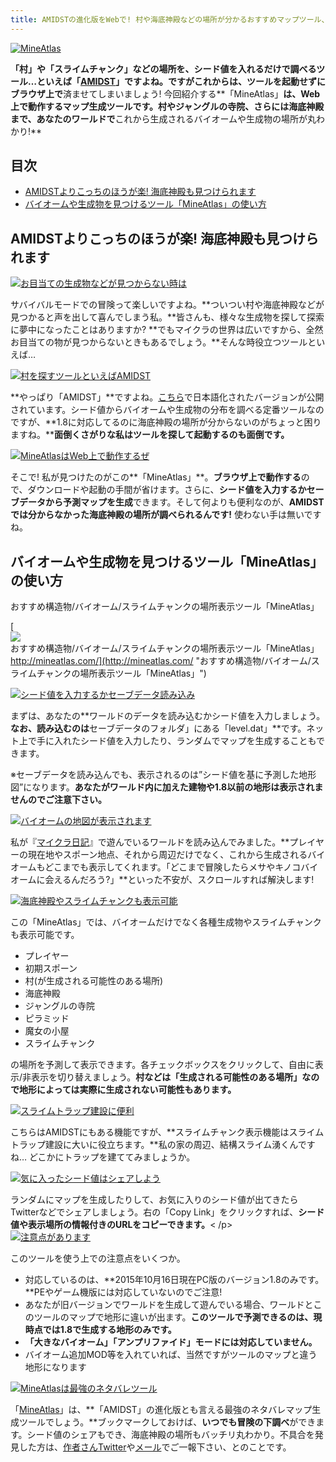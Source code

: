 ```yaml
---
title: AMIDSTの進化版をWebで! 村や海底神殿などの場所が分かるおすすめマップツール、MineAtlas
---
```


[![MineAtlas](https://cdn-ak.f.st-hatena.com/images/fotolife/s/sasigume/20210208/20210208143450.png)](#6/f/6f51d762.png "MineAtlas")

**「村」や「スライムチャンク」などの場所を、シード値を入れるだけで調べるツール…**といえば「[AMIDST](http://www.minecraftforum.net/forums/mapping-and-modding/minecraft-tools/1262200-v3-7-amidst-strongholds-village-biome-etc-finder)」ですよね。ですがこれからは、ツールを起動せずに**ブラウザ上で**済ませてしまいましょう! 今回紹介する**「MineAtlas」**は、Web上で動作するマップ生成ツールです。**村やジャングルの寺院、さらには海底神殿まで**、あなたのワールドで**これから生成されるバイオームや生成物の場所が丸わかり!**

## 目次

*   [AMIDSTよりこっちのほうが楽! 海底神殿も見つけられます](#about)
*   [バイオームや生成物を見つけるツール「MineAtlas」の使い方](#howtouse)

## AMIDSTよりこっちのほうが楽! 海底神殿も見つけられます

[![お目当ての生成物などが見つからない時は](https://cdn-ak.f.st-hatena.com/images/fotolife/s/sasigume/20210208/20210208132933.png)](#2/d/2dc5fa77.png "お目当ての生成物などが見つからない時は")

サバイバルモードでの冒険って楽しいですよね。**ついつい村や海底神殿などが見つかると声を出して喜んでしまう私。**皆さんも、様々な生成物を探して探索に夢中になったことはありますか? **でもマイクラの世界は広いですから、全然お目当ての物が見つからないときもあるでしょう。**そんな時役立つツールといえば…

[![村を探すツールといえばAMIDST](https://cdn-ak.f.st-hatena.com/images/fotolife/s/sasigume/20210208/20210208134950.jpg)](#4/5/45e3689d.jpg "村を探すツールといえばAMIDST")

**やっぱり「AMIDST」**ですよね。[こちら](http://forum.minecraftuser.jp/viewtopic.php?f=36&t=24036)で日本語化されたバージョンが公開されています。シード値からバイオームや生成物の分布を調べる定番ツールなのですが、**1.8に対応してるのに海底神殿の場所が分からないのがちょっと困りますね。****面倒くさがりな私はツールを探して起動するのも面倒です。**

[![MineAtlasはWeb上で動作するぜ](https://cdn-ak.f.st-hatena.com/images/fotolife/s/sasigume/20210208/20210208125455.jpg)](#0/c/0c5595a6.jpg "MineAtlasはWeb上で動作するぜ")

そこで! 私が見つけたのがこの**「MineAtlas」**。**ブラウザ上で動作する**ので、ダウンロードや起動の手間が省けます。さらに、**シード値を入力するかセーブデータから予測マップを生成**できます。そして何よりも便利なのが、**AMIDSTでは分からなかった海底神殿の場所が調べられるんです!** 使わない手は無いですね。

## バイオームや生成物を見つけるツール「MineAtlas」の使い方

おすすめ構造物/バイオーム/スライムチャンクの場所表示ツール「MineAtlas」

[![おすすめ構造物/バイオーム/スライムチャンクの場所表示ツール「MineAtlas」](https://cdn-ak.f.st-hatena.com/images/fotolife/s/sasigume/20210208/20210208125455.jpg)  
http://mineatlas.com/](http://mineatlas.com/ "おすすめ構造物/バイオーム/スライムチャンクの場所表示ツール「MineAtlas」")

[![シード値を入力するかセーブデータ読み込み](https://cdn-ak.f.st-hatena.com/images/fotolife/s/sasigume/20210208/20210208162844.jpg)](#d/e/de4651f2.jpg "シード値を入力するかセーブデータ読み込み")

まずは、あなたの**ワールドのデータを読み込むかシード値を入力しましょう。**なお、読み込むのは**セーブデータのフォルダ」にある「level.dat」**です。ネット上で手に入れたシード値を入力したり、ランダムでマップを生成することもできます。

※セーブデータを読み込んでも、表示されるのは”シード値を基に予測した地形図”になります。**あなたがワールド内に加えた建物や1.8以前の地形は表示されませんのでご注意下さい。**

[![バイオームの地図が表示されます](https://cdn-ak.f.st-hatena.com/images/fotolife/s/sasigume/20210208/20210208135604.jpg)](#4/b/4bb8d230.jpg "バイオームの地図が表示されます")

私が『[マイクラ日記](/cat_1133790/)』で遊んでいるワールドを読み込んでみました。**プレイヤーの現在地やスポーン地点、それから周辺だけでなく、これから生成されるバイオームもどこまでも表示してくれます。「どこまで冒険したらメサやキノコバイオームに会えるんだろう?」**といった不安が、スクロールすれば解決します!

[![海底神殿やスライムチャンクも表示可能](https://cdn-ak.f.st-hatena.com/images/fotolife/s/sasigume/20210208/20210208152830.jpg)](#a/1/a1c73d5e.jpg "海底神殿やスライムチャンクも表示可能")

この「MineAtlas」では、バイオームだけでなく各種生成物やスライムチャンクも表示可能です。

*   プレイヤー
*   初期スポーン
*   村(が生成される可能性のある場所)
*   海底神殿
*   ジャングルの寺院
*   ピラミッド
*   魔女の小屋
*   スライムチャンク

の場所を予測して表示できます。各チェックボックスをクリックして、自由に表示/非表示を切り替えましょう。**村などは「生成される可能性のある場所」なので地形によっては実際に生成されない可能性もあります。**

[![スライムトラップ建設に便利](https://cdn-ak.f.st-hatena.com/images/fotolife/s/sasigume/20210208/20210208083513.jpg)](#3/3/33eeb840.jpg "スライムトラップ建設に便利")

こちらはAMIDSTにもある機能ですが、**スライムチャンク表示機能はスライムトラップ建設に大いに役立ちます。**私の家の周辺、結構スライム湧くんですね… どこかにトラップを建ててみましょうか。

[![気に入ったシード値はシェアしよう](https://cdn-ak.f.st-hatena.com/images/fotolife/s/sasigume/20210208/20210208143442.jpg)](#6/f/6f3f2b1f.jpg "気に入ったシード値はシェアしよう")

ランダムにマップを生成したりして、お気に入りのシード値が出てきたらTwitterなどでシェアしましょう。右の「Copy Link」をクリックすれば、**シード値や表示場所の情報付きのURLをコピーできます。**< /p>  
[![注意点があります](https://cdn-ak.f.st-hatena.com/images/fotolife/s/sasigume/20210208/20210208143847.jpg)](#7/2/72594bcc.jpg "注意点があります")

このツールを使う上での注意点をいくつか。

*   対応しているのは、**2015年10月16日現在PC版のバージョン1.8のみです。**PEやゲーム機版には対応していないのでご注意!
*   あなたが旧バージョンでワールドを生成して遊んでいる場合、ワールドとこのツールのマップで地形に違いが出ます。**このツールで予測できるのは、現時点では1.8で生成する地形のみです。**
*   **「大きなバイオーム」「アンプリファイド」モードには対応していません。**
*   バイオーム追加MOD等を入れていれば、当然ですがツールのマップと違う地形になります

[![MineAtlasは最強のネタバレツール](https://cdn-ak.f.st-hatena.com/images/fotolife/s/sasigume/20210208/20210208135840.jpg)](#4/e/4e393490.jpg "MineAtlasは最強のネタバレツール")

「[MineAtlas](http://mineatlas.com/)」は、**「AMIDST」の進化版とも言える最強のネタバレマップ生成ツールでしょう。**ブックマークしておけば、**いつでも冒険の下調べ**ができます。シード値のシェアもでき、海底神殿の場所もバッチリ丸わかり。不具合を発見した方は、[作者さんTwitter](https://twitter.com/Mine_Atlas)や[メール](mailto:foreman@mineatlas.com)でご一報下さい、とのことです。
